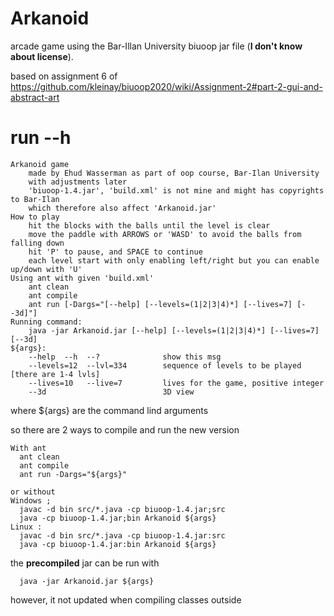 # Arkanoid
arcade game using the Bar-Illan University biuoop jar file (**I don't know about license**).

based on assignment 6 of https://github.com/kleinay/biuoop2020/wiki/Assignment-2#part-2-gui-and-abstract-art

# run --h
```
Arkanoid game
    made by Ehud Wasserman as part of oop course, Bar-Ilan University
    with adjustments later
    'biuoop-1.4.jar', 'build.xml' is not mine and might has copyrights to Bar-Ilan
    which therefore also affect 'Arkanoid.jar'
How to play
    hit the blocks with the balls until the level is clear
    move the paddle with ARROWS or 'WASD' to avoid the balls from falling down
    hit 'P' to pause, and SPACE to continue
    each level start with only enabling left/right but you can enable up/down with 'U'
Using ant with given 'build.xml'
    ant clean
    ant compile
    ant run [-Dargs="[--help] [--levels=(1|2|3|4)*] [--lives=7] [--3d]"]
Running command:
    java -jar Arkanoid.jar [--help] [--levels=(1|2|3|4)*] [--lives=7] [--3d]
${args}:
    --help  --h  --?              show this msg
    --levels=12  --lvl=334        sequence of levels to be played [there are 1-4 lvls]
    --lives=10   --live=7         lives for the game, positive integer
    --3d                          3D view
```
where ${args} are the command lind arguments

so there are 2 ways to compile and run the new version
```
With ant
  ant clean
  ant compile
  ant run -Dargs="${args}"

or without
Windows ;
  javac -d bin src/*.java -cp biuoop-1.4.jar;src
  java -cp biuoop-1.4.jar;bin Arkanoid ${args}
Linux :
  javac -d bin src/*.java -cp biuoop-1.4.jar:src
  java -cp biuoop-1.4.jar:bin Arkanoid ${args}
```

the **precompiled** jar can be run with
```
  java -jar Arkanoid.jar ${args}
```
however, it not updated when compiling classes outside
